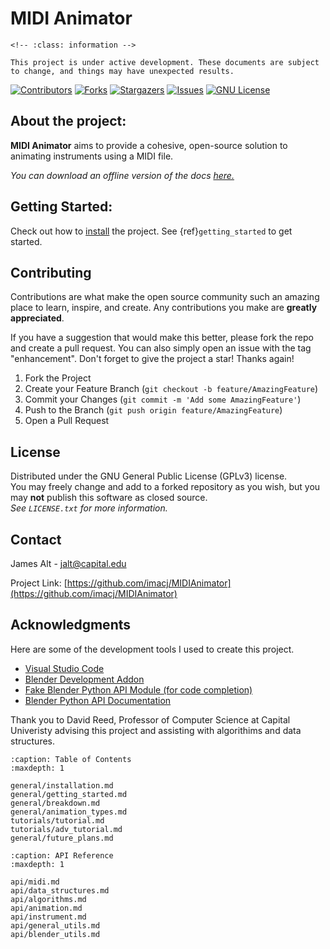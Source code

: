 [contributors-shield]: https://img.shields.io/github/contributors/imacj/MIDIAnimator.svg?style=flat
[contributors-url]: https://github.com/imacj/MIDIAnimator/graphs/contributors
[forks-shield]: https://img.shields.io/github/forks/imacj/MIDIAnimator.svg?style=flat
[forks-url]: https://github.com/imacj/MIDIAnimator/network/members
[stars-shield]: https://img.shields.io/github/stars/imacj/MIDIAnimator.svg?style=flat
[stars-url]: https://github.com/imacj/MIDIAnimator/stargazers
[issues-shield]: https://img.shields.io/github/issues/imacj/MIDIAnimator.svg?style=flat
[issues-url]: https://github.com/imacj/MIDIAnimator/issues
[license-shield]: https://img.shields.io/github/license/imacj/MIDIAnimator.svg?style=flat
[license-url]: https://github.com/imacj/MIDIAnimator/blob/master/LICENSE.txt
[product-screenshot]: images/screenshot.png

# MIDI Animator

```{admonition} Note
<!-- :class: information -->

This project is under active development. These documents are subject to change, and things may have unexpected results.
```

[![Contributors][contributors-shield]][contributors-url]
[![Forks][forks-shield]][forks-url]
[![Stargazers][stars-shield]][stars-url]
[![Issues][issues-shield]][issues-url]
[![GNU License][license-shield]][license-url]

## About the project:
**MIDI Animator** aims to provide a cohesive, open-source solution to animating instruments using a MIDI file.

*You can download an offline version of the docs [here.](https://midianimatordocs.readthedocs.io/_/downloads/en/latest/pdf/)*

## Getting Started:

Check out how to [install](general/installation.md) the project. See {ref}`getting_started` to get started.

## Contributing

Contributions are what make the open source community such an amazing place to learn, inspire, and create. Any contributions you make are **greatly appreciated**.

If you have a suggestion that would make this better, please fork the repo and create a pull request. You can also simply open an issue with the tag "enhancement".
Don't forget to give the project a star! Thanks again!

1. Fork the Project
2. Create your Feature Branch (`git checkout -b feature/AmazingFeature`)
3. Commit your Changes (`git commit -m 'Add some AmazingFeature'`)
4. Push to the Branch (`git push origin feature/AmazingFeature`)
5. Open a Pull Request

## License

Distributed under the GNU General Public License (GPLv3) license. <br>
You may freely change and add to a forked repository as you wish, but you may **not** publish this software as closed source. <br>
_See `LICENSE.txt` for more information._<br>

## Contact

James Alt - [jalt@capital.edu](mailto:jalt@capital.edu)

Project Link: [https://github.com/imacj/MIDIAnimator](https://github.com/imacj/MIDIAnimator)

## Acknowledgments

Here are some of the development tools I used to create this project.

- [Visual Studio Code](https://code.visualstudio.com)
- [Blender Development Addon](https://marketplace.visualstudio.com/items?itemName=JacquesLucke.blender-development)
- [Fake Blender Python API Module (for code completion)](https://github.com/nutti/fake-bpy-module)
- [Blender Python API Documentation](https://docs.blender.org/api/2.91/)

Thank you to David Reed, Professor of Computer Science at Capital Univeristy advising this project and assisting with algorithims and data structures.

<!-- ## Table of Contents -->

```{toctree}
:caption: Table of Contents
:maxdepth: 1

general/installation.md
general/getting_started.md
general/breakdown.md
general/animation_types.md
tutorials/tutorial.md
tutorials/adv_tutorial.md
general/future_plans.md
```

```{toctree}
:caption: API Reference
:maxdepth: 1

api/midi.md
api/data_structures.md
api/algorithms.md
api/animation.md
api/instrument.md
api/general_utils.md
api/blender_utils.md

```